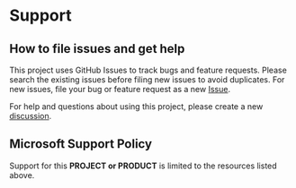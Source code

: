 # Support

## How to file issues and get help  

This project uses GitHub Issues to track bugs and feature requests.
Please search the existing issues before filing new issues to avoid duplicates.
For new issues, file your bug or feature request as a new [Issue](https://github.com/microsoftgraph/msgraph-bicep-types/issues).


For help and questions about using this project, please create a new [discussion](https://github.com/microsoftgraph/msgraph-bicep-types/discussions).

## Microsoft Support Policy  

Support for this **PROJECT or PRODUCT** is limited to the resources listed above.
